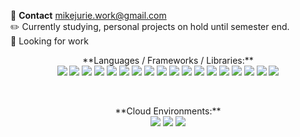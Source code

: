 💬 **Contact**  mikejurie.work@gmail.com  
✏️ Currently studying, personal projects on hold until semester end.  
🔎 Looking for work  

<p align="center">
  **Languages / Frameworks / Libraries:**  
  <br>
  <img src="https://img.shields.io/badge/c++-%2300599C.svg?style=flat&logo=c%2B%2B&logoColor=white"/>
  <img src="https://img.shields.io/badge/css3-%231572B6.svg?style=flat&logo=css3&logoColor=white"/>
  <img src="https://img.shields.io/badge/html5-%23E34F26.svg?style=flat&logo=html5&logoColor=white"/>
  <img src="https://img.shields.io/badge/-GraphQL-E10098?style=flat&logo=graphql&logoColor=white"/>
  <img src="https://img.shields.io/badge/java-%23ED8B00.svg?style=flat&logo=java&logoColor=white"/>
  <img src="https://img.shields.io/badge/javascript-%23323330.svg?style=flat&logo=javascript&logoColor=%23F7DF1E"/>
  <img src="https://img.shields.io/badge/lua-%232C2D72.svg?style=flat&logo=lua&logoColor=white"/>
  <img src="https://img.shields.io/badge/markdown-%23000000.svg?style=flat&logo=markdown&logoColor=white"/>
  <img src="https://img.shields.io/badge/php-%23777BB4.svg?style=flat&logo=php&logoColor=white"/>
  <img src="https://img.shields.io/badge/python-3670A0?style=flat&logo=python&logoColor=ffdd54"/>
  <img src="https://img.shields.io/badge/bootstrap-%23563D7C.svg?style=flat&logo=bootstrap&logoColor=white"/>
  <img src="https://img.shields.io/badge/flask-%23000.svg?style=flat&logo=flask&logoColor=white"/>
  <img src="https://img.shields.io/badge/node.js-6DA55F?style=flat&logo=node.js&logoColor=white"/>
  <img src="https://img.shields.io/badge/Qt-%23217346.svg?style=flat&logo=Qt&logoColor=white"/>
  <img src="https://img.shields.io/badge/react-%2320232a.svg?style=flat&logo=react&logoColor=%2361DAFB"/>
  <img src="https://img.shields.io/badge/React_Router-CA4245?style=flat&logo=react-router&logoColor=white"/>
  <img src="https://img.shields.io/badge/webpack-%238DD6F9.svg?style=flat&logo=webpack&logoColor=black"/>
  <img src="https://img.shields.io/badge/yarn-%232C8EBB.svg?style=flat&logo=yarn&logoColor=white"/>
</p>
<br>

<p align="center">
  **Cloud Environments:**  
  <br>
  <img src="https://img.shields.io/badge/AWS-%23FF9900.svg?style=flat&logo=amazon-aws&logoColor=white"/>
  <img src="https://img.shields.io/badge/firebase-%23039BE5.svg?style=flat&logo=firebase">
  <img src="https://img.shields.io/badge/GoogleCloud-%234285F4.svg?style=flat&logo=google-cloud&logoColor=white">
</p>
